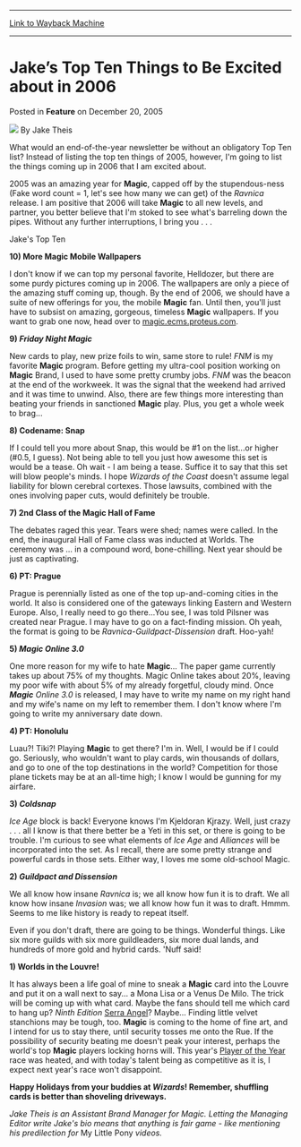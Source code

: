 
---
[Link to Wayback Machine](https://web.archive.org/web/20200923113651/https://magic.wizards.com/en/articles/archive/feature/jake%E2%80%99s-top-ten-things-be-excited-about-2006-2005-12-20)

[_metadata_:wayback_url]:- "https://magic.wizards.com/en/articles/archive/feature/jake%E2%80%99s-top-ten-things-be-excited-about-2006-2005-12-20"
[_metadata_:wayback_raw_url]:- "https://web.archive.org/web/20200923113651id_/https://magic.wizards.com/en/articles/archive/feature/jake%E2%80%99s-top-ten-things-be-excited-about-2006-2005-12-20"
[_metadata_:wayback_capture_timestamp]:- "2020-09-23 11:36:51+00:00"
[_metadata_:description]:- "What would an end-of-the-year newsletter be without an obligatory Top Ten list? Instead of listing the top ten things of 2005, however, I'm going to list the things coming up in 2006 that I am excited about."
[_metadata_:generator]:- "Drupal 7 (http://drupal.org)"
---


Jake’s Top Ten Things to Be Excited about in 2006
=================================================



 Posted in **Feature**
 on December 20, 2005 






![](https://media.magic.wizards.com/styles/auth_small/public/images/person/authorpic_JakeTheis.jpg)
By Jake Theis











What would an end-of-the-year newsletter be without an obligatory Top Ten list? Instead of listing the top ten things of 2005, however, I'm going to list the things coming up in 2006 that I am excited about.

2005 was an amazing year for **Magic**, capped off by the stupendous-ness (Fake word count = 1, let's see how many we can get) of the *Ravnica* release. I am positive that 2006 will take **Magic** to all new levels, and partner, you better believe that I'm stoked to see what's barreling down the pipes. Without any further interruptions, I bring you . . .

Jake's Top Ten

**10) More Magic Mobile Wallpapers**

I don't know if we can top my personal favorite, Helldozer, but there are some purdy pictures coming up in 2006. The wallpapers are only a piece of the amazing stuff coming up, though. By the end of 2006, we should have a suite of new offerings for you, the mobile **Magic** fan. Until then, you'll just have to subsist on amazing, gorgeous, timeless **Magic** wallpapers. If you want to grab one now, head over to [magic.ecms.proteus.com](http://magic.ecms.proteus.com/). 

**9) *Friday Night Magic***

New cards to play, new prize foils to win, same store to rule! *FNM* is my favorite **Magic** program. Before getting my ultra-cool position working on **Magic** Brand, I used to have some pretty crumby jobs. *FNM* was the beacon at the end of the workweek. It was the signal that the weekend had arrived and it was time to unwind. Also, there are few things more interesting than beating your friends in sanctioned **Magic** play. Plus, you get a whole week to brag... 

**8) Codename: Snap**

If I could tell you more about Snap, this would be #1 on the list...or higher (#0.5, I guess). Not being able to tell you just how awesome this set is would be a tease. Oh wait - I am being a tease. Suffice it to say that this set will blow people's minds. I hope *Wizards of the Coast* doesn't assume legal liability for blown cerebral cortexes. Those lawsuits, combined with the ones involving paper cuts, would definitely be trouble.

**7) 2nd Class of the **Magic** Hall of Fame**

The debates raged this year. Tears were shed; names were called. In the end, the inaugural Hall of Fame class was inducted at Worlds. The ceremony was ... in a compound word, bone-chilling. Next year should be just as captivating.

**6) PT: Prague**

Prague is perennially listed as one of the top up-and-coming cities in the world. It also is considered one of the gateways linking Eastern and Western Europe. Also, I really need to go there...You see, I was told Pilsner was created near Prague. I may have to go on a fact-finding mission. Oh yeah, the format is going to be *Ravnica-Guildpact-Dissension* draft. Hoo-yah!

**5) *Magic Online 3.0***

One more reason for my wife to hate **Magic**... The paper game currently takes up about 75% of my thoughts. Magic Online takes about 20%, leaving my poor wife with about 5% of my already forgetful, cloudy mind. Once ***Magic** Online 3.0* is released, I may have to write my name on my right hand and my wife's name on my left to remember them. I don't know where I'm going to write my anniversary date down.

**4) PT: Honolulu**

Luau?! Tiki?! Playing **Magic** to get there? I'm in. Well, I would be if I could go. Seriously, who wouldn't want to play cards, win thousands of dollars, and go to one of the top destinations in the world? Competition for those plane tickets may be at an all-time high; I know I would be gunning for my airfare.

**3) *Coldsnap***

*Ice Age* block is back! Everyone knows I'm Kjeldoran Kjrazy. Well, just crazy . . . all I know is that there better be a Yeti in this set, or there is going to be trouble. I'm curious to see what elements of *Ice Age* and *Alliances* will be incorporated into the set. As I recall, there are some pretty strange and powerful cards in those sets. Either way, I loves me some old-school Magic.

**2) *Guildpact and Dissension***

We all know how insane *Ravnica* is; we all know how fun it is to draft. We all know how insane *Invasion* was; we all know how fun it was to draft. Hmmm. Seems to me like history is ready to repeat itself.

Even if you don't draft, there are going to be things. Wonderful things. Like six more guilds with six more guildleaders, six more dual lands, and hundreds of more gold and hybrid cards. 'Nuff said!

**1) Worlds in the Louvre!**

It has always been a life goal of mine to sneak a **Magic** card into the Louvre and put it on a wall next to say... a Mona Lisa or a Venus De Milo. The trick will be coming up with what card. Maybe the fans should tell me which card to hang up? *Ninth Edition* [Serra Angel](http://gatherer.wizards.com/Pages/Card/Details.aspx?name=Serra+Angel)? Maybe... Finding little velvet stanchions may be tough, too. **Magic** is coming to the home of fine art, and I intend for us to stay there, until security tosses me onto the Rue. If the possibility of security beating me doesn't peak your interest, perhaps the world's top **Magic** players locking horns will. This year's [Player of the Year](http://www.wizards.com/default.asp?x=protour/standings/poy05) race was heated, and with today's talent being as competitive as it is, I expect next year's race won't disappoint.

**Happy Holidays from your buddies at *Wizards*! Remember, shuffling cards is better than shoveling driveways.**

*Jake Theis is an Assistant Brand Manager for Magic. Letting the Managing Editor write Jake's bio means that anything is fair game - like mentioning his predilection for* My Little Pony *videos.*







